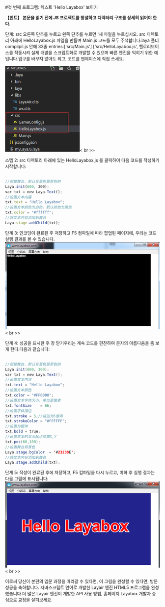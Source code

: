 #첫 번째 프로그램: 텍스트 'Hello Layabox' 보이기


 **【힌트】 본문을 읽기 전에 JS 프로젝트를 창설하고 디렉터리 구조를 상세히 읽어야 한다.**



단계: src 오른쪽 단추를 누르고 왼쪽 단추를 누르면 '새 파일을 누르십시오. src 디렉토리 아래에 HelloLayabox.js 파일을 만들며 Main.js 코드를 모두 주석합니다.laya 폴더compilpil.js 안에 33줄 entries:['src/Main.js'] ['src/HelloLayabox.js', 헬로리보이스를 작동시켜 실제 개발을 스크립트화로 개발할 수 있으며 빠른 엔진을 익히기 위한 예입니다.입구를 바꾸지 않아도 되고, 코드를 맨제이스에 직접 쓰세요.

​![图片](img/1.png)< br >>




스텝 2: src 디렉토리 아래에 있는 HelloLayabox.js 를 클릭하여 다음 코드를 작성하기 시작합니다:


```javascript

//创建舞台，默认背景色是黑色的
Laya.init(600, 300); 
var txt = new Laya.Text(); 
//设置文本内容
txt.text = "Hello Layabox";  
//设置文本颜色为白色，默认颜色为黑色
txt.color = "#ffffff";  
//将文本内容添加到舞台 
Laya.stage.addChild(txt);
```




단계 3: 인코딩이 완료된 후 저장하고 F5 컴파일에 따라 팝업된 페이지에, 우리는 코드 실행 결과를 볼 수 있습니다.
​![图片](img/2.png)< br >>




단계 4: 성공을 표시한 후 창 닫기우리는 계속 코드를 편찬하여 문자의 아름다움을 좀 보게 한다.다음과 같습니다:


```java

//创建舞台，默认背景色是黑色的
Laya.init(600, 300); 
var txt = new Laya.Text(); 
//设置文本内容
txt.text = "Hello Layabox";  
//设置文本颜色
txt.color = "#FF0000";
//设置文本字体大小，单位是像素
txt.fontSize    = 66;  
//设置字体描边
txt.stroke = 5;//描边为5像素
txt.strokeColor = "#FFFFFF";  
//设置为粗体
txt.bold = true;  
//设置文本的显示起点位置X,Y
txt.pos(60,100);  
//设置舞台背景色
Laya.stage.bgColor  = '#23238E';  
//将文本内容添加到舞台 
Laya.stage.addChild(txt);
```




단계 5: 작성이 완료된 후에 저장하고, F5 컴파일을 다시 누르고, 미화 후 실행 결과는 다음 그림에 표시됩니다:
​![图片](img/3.png)< br >>


이로써 당신이 본편의 입문 과정을 따라갈 수 있다면, 이 그림을 완성할 수 있다면, 방문 성공을 축하합니다. 자바스크립트 언어로 개발한 Layair 엔진 HTML5 프로그램을 완성했습니다.더 많은 Layair 엔진이 개발한 API 사용 방법, 홈페이지 Layabox 개발자 중심으로 교정을 살펴보세요.